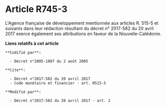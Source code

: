 # Article R745-3

L'Agence française de développement mentionnée aux articles R. 515-5 et suivants dans leur rédaction résultant du décret n°
2017-582 du 20 avril 2017 exerce également ses attributions en faveur de la Nouvelle-Calédonie.

**Liens relatifs à cet article**

	**Codifié par**:

	  - Décret n°2005-1007 du 2 août 2005

	**Cite**:

	  - Décret n°2017-582 du 20 avril 2017
	  - Code monétaire et financier - art. R515-5

	**Modifié par**:

	  - Décret n°2017-582 du 20 avril 2017 - art. 2
